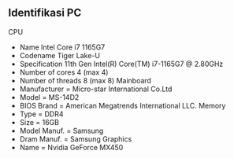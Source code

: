 ## Identifikasi PC ##
CPU
- Name			Intel Core i7 1165G7
- Codename		Tiger Lake-U
- Specification		11th Gen Intel(R) Core(TM) i7-1165G7 @ 2.80GHz
- Number of cores		4 (max 4)
- Number of threads	8 (max 8)
Mainboard
- Manufacturer    = Micro-star International Co.Ltd
- Model           = MS-14D2
- BIOS Brand      = American Megatrends International LLC.
Memory
- Type            = DDR4
- Size            = 16GB
- Model Manuf.    = Samsung
- Dram Manuf.     = Samsung
Graphics
- Name            = Nvidia GeForce MX450
